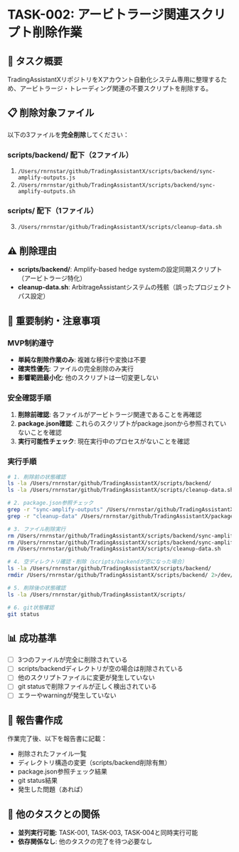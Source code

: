 # TASK-002: アービトラージ関連スクリプト削除作業

## 🎯 タスク概要
TradingAssistantXリポジトリをXアカウント自動化システム専用に整理するため、アービトラージ・トレーディング関連の不要スクリプトを削除する。

## 📋 削除対象ファイル
以下の3ファイルを**完全削除**してください：

### scripts/backend/ 配下（2ファイル）
1. `/Users/rnrnstar/github/TradingAssistantX/scripts/backend/sync-amplify-outputs.js`
2. `/Users/rnrnstar/github/TradingAssistantX/scripts/backend/sync-amplify-outputs.sh`

### scripts/ 配下（1ファイル）
3. `/Users/rnrnstar/github/TradingAssistantX/scripts/cleanup-data.sh`

## ⚠️ 削除理由
- **scripts/backend/**: Amplify-based hedge systemの設定同期スクリプト（アービトラージ特化）
- **cleanup-data.sh**: ArbitrageAssistantシステムの残骸（誤ったプロジェクトパス設定）

## 🚨 重要制約・注意事項

### MVP制約遵守
- **単純な削除作業のみ**: 複雑な移行や変換は不要
- **確実性優先**: ファイルの完全削除のみ実行
- **影響範囲最小化**: 他のスクリプトは一切変更しない

### 安全確認手順
1. **削除前確認**: 各ファイルがアービトラージ関連であることを再確認
2. **package.json確認**: これらのスクリプトがpackage.jsonから参照されていないことを確認
3. **実行可能性チェック**: 現在実行中のプロセスがないことを確認

### 実行手順
```bash
# 1. 削除前の状態確認
ls -la /Users/rnrnstar/github/TradingAssistantX/scripts/backend/
ls -la /Users/rnrnstar/github/TradingAssistantX/scripts/cleanup-data.sh

# 2. package.json参照チェック
grep -r "sync-amplify-outputs" /Users/rnrnstar/github/TradingAssistantX/package.json || echo "参照なし"
grep -r "cleanup-data" /Users/rnrnstar/github/TradingAssistantX/package.json || echo "参照なし"

# 3. ファイル削除実行
rm /Users/rnrnstar/github/TradingAssistantX/scripts/backend/sync-amplify-outputs.js
rm /Users/rnrnstar/github/TradingAssistantX/scripts/backend/sync-amplify-outputs.sh
rm /Users/rnrnstar/github/TradingAssistantX/scripts/cleanup-data.sh

# 4. 空ディレクトリ確認・削除（scripts/backendが空になった場合）
ls -la /Users/rnrnstar/github/TradingAssistantX/scripts/backend/
rmdir /Users/rnrnstar/github/TradingAssistantX/scripts/backend/ 2>/dev/null || echo "backend directory not empty"

# 5. 削除後の状態確認
ls -la /Users/rnrnstar/github/TradingAssistantX/scripts/

# 6. git状態確認
git status
```

## 📊 成功基準
- [ ] 3つのファイルが完全に削除されている
- [ ] scripts/backendディレクトリが空の場合は削除されている
- [ ] 他のスクリプトファイルに変更が発生していない
- [ ] git statusで削除ファイルが正しく検出されている
- [ ] エラーやwarningが発生していない

## 📝 報告書作成
作業完了後、以下を報告書に記載：
- 削除されたファイル一覧
- ディレクトリ構造の変更（scripts/backend削除有無）
- package.json参照チェック結果
- git status結果
- 発生した問題（あれば）

## 🔗 他のタスクとの関係
- **並列実行可能**: TASK-001, TASK-003, TASK-004と同時実行可能
- **依存関係なし**: 他のタスクの完了を待つ必要なし